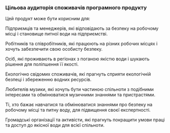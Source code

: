 ### Цільова аудиторія споживачів програмного продукту

Цей продукт може бути корисним для:

Підприємців та менеджерів, які відповідають за безпеку на робочому місці і становище питної води на підприємстві.

Робітників та співробітників, які працюють на різних робочих місцях і хочуть забезпечити свою особисту безпеку.

Осіб, які проживають в регіонах з поганою якістю води і шукають рішення для поліпшення її якості.

Екологічно свідомих споживачів, які прагнуть сприяти екологічній безпеці і збереженню водних ресурсів.

Любителів музики, які хочуть бути частиною спільноти з подібними інтересами та обмінюватися музичними знаннями та пристрастями.

Ті, хто бажає навчатися та обмінюватися знаннями про безпеку на робочому місці та питну воду, для підвищення своєї експертності.

Громадські організації та активісти, які прагнуть покращити умови праці та доступ до якісної води для всієї спільноти.
